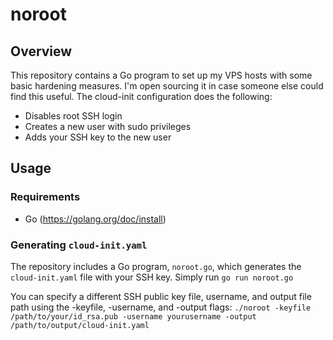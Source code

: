 # noroot

## Overview
This repository contains a Go program to set up my VPS hosts with some basic hardening measures.
I'm open sourcing it in case someone else could find this useful.
The cloud-init configuration does the following:

- Disables root SSH login
- Creates a new user with sudo privileges
- Adds your SSH key to the new user

## Usage

### Requirements

- Go (https://golang.org/doc/install)

### Generating `cloud-init.yaml`

The repository includes a Go program, `noroot.go`, which generates the `cloud-init.yaml` file with your SSH key.
Simply run `go run noroot.go`

You can specify a different SSH public key file, username, and output file path using the -keyfile, -username, and -output flags:
`./noroot -keyfile /path/to/your/id_rsa.pub -username yourusername -output /path/to/output/cloud-init.yaml
`
